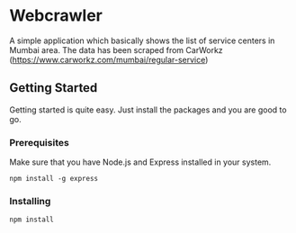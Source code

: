 # Webcrawler

A simple application which basically shows the list of service centers in Mumbai area. The data has been scraped from CarWorkz (https://www.carworkz.com/mumbai/regular-service)

## Getting Started

Getting started is quite easy. Just install the packages and you are good to go.

### Prerequisites

Make sure that you have Node.js and Express installed in your system.

```
npm install -g express
```

### Installing

```
npm install
```